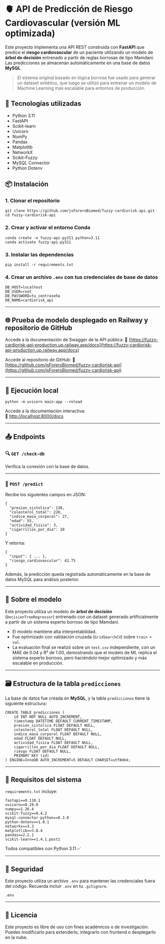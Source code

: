# 🫀 API de Predicción de Riesgo Cardiovascular (versión ML optimizada)

Este proyecto implementa una API REST construida con **FastAPI** que predice el **riesgo cardiovascular** de un paciente utilizando un modelo de **árbol de decisión** entrenado a partir de reglas borrosas de tipo Mamdani.  
Las predicciones se almacenan automáticamente en una base de datos **MySQL**.

> El sistema original basado en lógica borrosa fue usado para generar un dataset sintético, que luego se utilizó para entrenar un modelo de Machine Learning más escalable para entornos de producción.


## 🚀 Tecnologías utilizadas

- Python 3.11  
- FastAPI  
- Scikit-learn  
- Uvicorn  
- NumPy  
- Pandas  
- Matplotlib  
- NetworkX  
- Scikit-Fuzzy  
- MySQL Connector  
- Python Dotenv

## 📦 Instalación

### 1. Clonar el repositorio

```
git clone https://github.com/jsForeroBiomed/fuzzy-cardiorisk-api.git
cd fuzzy-cardiorisk-api
```

### 2. Crear y activar el entorno Conda

```
conda create -n fuzzy-api-py311 python=3.11
conda activate fuzzy-api-py311
```

### 3. Instalar las dependencias

```
pip install -r requirements.txt
```

### 4. Crear un archivo `.env` con tus credenciales de base de datos

```
DB_HOST=localhost
DB_USER=root
DB_PASSWORD=tu_contraseña
DB_NAME=cardiorisk_api
```
---

## 🌐 Prueba de modelo desplegado en Railway y repositorio de GitHub
Accede a la documentación de Swagger de la API pública:
🔗 [https://fuzzy-cardiorisk-api-production.up.railway.app/docs](https://fuzzy-cardiorisk-api-production.up.railway.app/docs)

Accede al repositorio de GitHub:
🔗 [https://github.com/jsForeroBiomed/fuzzy-cardiorisk-api](https://github.com/jsForeroBiomed/fuzzy-cardiorisk-api)

---

## 🧪 Ejecución local

```
python -m uvicorn main:app --reload
```

Accede a la documentación interactiva:  
🔗 [http://localhost:8000/docs](http://localhost:8000/docs)

---

## 📤 Endpoints

### 🔍 `GET /check-db`

Verifica la conexión con la base de datos.

---

### 🔮 `POST /predict`

Recibe los siguientes campos en JSON:

```
{
  "presion_sistolica": 130,
  "colesterol_total": 220,
  "indice_masa_corporal": 27,
  "edad": 55,
  "actividad_fisica": 3,
  "cigarrillos_por_dia": 10
}
```

Y retorna:

```
{
  "input": { ... },
  "riesgo_cardiovascular": 42.75
}
```

Además, la predicción queda registrada automáticamente en la base de datos MySQL para análisis posterior.

---

## 🧠 Sobre el modelo

Este proyecto utiliza un modelo de **árbol de decisión** (`DecisionTreeRegressor`) entrenado con un dataset generado artificialmente a partir de un sistema experto borroso de tipo Mamdani.

- El modelo mantiene alta interpretabilidad.  
- Fue optimizado con validación cruzada (`GridSearchCV`) sobre `train + val`.  
- La evaluación final se realizó sobre un `test.csv` independiente, con un MAE de 0.04 y R² de 1.00, demostrando que el modelo de ML replica el sistema experto borroso, pero haciéndolo mejor optimizado y más escalable en producción. 

---

## 🗃️ Estructura de la tabla `predicciones`

La base de datos fue creada en **MySQL**, y la tabla `predicciones` tiene la siguiente estructura:

```
CREATE TABLE predicciones (
    id INT NOT NULL AUTO_INCREMENT,
    timestamp DATETIME DEFAULT CURRENT_TIMESTAMP,
    presion_sistolica FLOAT DEFAULT NULL,
    colesterol_total FLOAT DEFAULT NULL,
    indice_masa_corporal FLOAT DEFAULT NULL,
    edad FLOAT DEFAULT NULL,
    actividad_fisica FLOAT DEFAULT NULL,
    cigarrillos_por_dia FLOAT DEFAULT NULL,
    riesgo FLOAT DEFAULT NULL,
    PRIMARY KEY (id)
) ENGINE=InnoDB AUTO_INCREMENT=5 DEFAULT CHARSET=utf8mb4;
```

---

## 📂 Requisitos del sistema

`requirements.txt` incluye:

```
fastapi==0.110.1
uvicorn==0.29.0
numpy==1.26.4
scikit-fuzzy==0.4.2
mysql-connector-python==8.3.0
python-dotenv==1.0.1
networkx==3.3
matplotlib==3.8.4
pandas==2.2.1
scikit-learn==1.4.1.post1
```

Todos compatibles con Python 3.11 ✅

---

## 🔐 Seguridad

Este proyecto utiliza un archivo `.env` para mantener las credenciales fuera del código. Recuerda incluir `.env` en tu `.gitignore`.

```
.env
```

---

## 📄 Licencia

Este proyecto es libre de uso con fines académicos o de investigación.  
Puedes modificarlo para extenderlo, integrarlo con frontend o desplegarlo en la nube.
```

